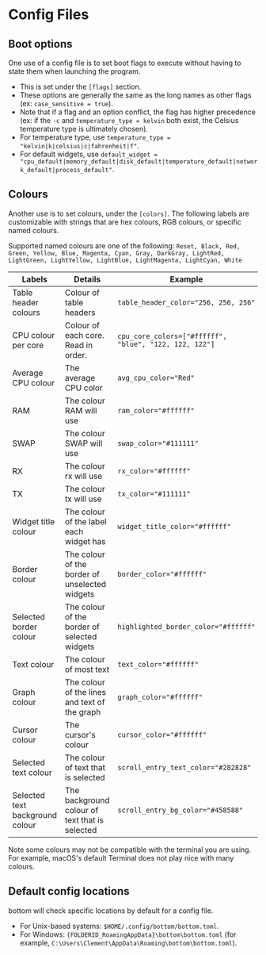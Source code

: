 # Config Files

## Boot options

One use of a config file is to set boot flags to execute without having to state them when launching the program.

- This is set under the `[flags]` section.
- These options are generally the same as the long names as other flags (ex: `case_sensitive = true`).
- Note that if a flag and an option conflict, the flag has higher precedence (ex: if the `-c` and `temperature_type = kelvin` both exist, the Celsius temperature type is ultimately chosen).
- For temperature type, use `temperature_type = "kelvin|k|celsius|c|fahrenheit|f"`.
- For default widgets, use `default_widget = "cpu_default|memory_default|disk_default|temperature_default|network_default|process_default"`.

## Colours

Another use is to set colours, under the `[colors]`. The following labels are customizable with strings that are hex colours, RGB colours, or specific named colours.

Supported named colours are one of the following: `Reset, Black, Red, Green, Yellow, Blue, Magenta, Cyan, Gray, DarkGray, LightRed, LightGreen, LightYellow, LightBlue, LightMagenta, LightCyan, White`

| Labels                          | Details                                        | Example                                                |
| ------------------------------- | ---------------------------------------------- | ------------------------------------------------------ |
| Table header colours            | Colour of table headers                        | `table_header_color="256, 256, 256"`                   |
| CPU colour per core             | Colour of each core. Read in order.            | `cpu_core_colors=["#ffffff", "blue", "122, 122, 122"]` |
| Average CPU colour              | The average CPU color                          | `avg_cpu_color="Red"`                                  |
| RAM                             | The colour RAM will use                        | `ram_color="#ffffff"`                                  |
| SWAP                            | The colour SWAP will use                       | `swap_color="#111111"`                                 |
| RX                              | The colour rx will use                         | `rx_color="#ffffff"`                                   |
| TX                              | The colour tx will use                         | `tx_color="#111111"`                                   |
| Widget title colour             | The colour of the label each widget has        | `widget_title_color="#ffffff"`                         |
| Border colour                   | The colour of the border of unselected widgets | `border_color="#ffffff"`                               |
| Selected border colour          | The colour of the border of selected widgets   | `highlighted_border_color="#ffffff"`                   |
| Text colour                     | The colour of most text                        | `text_color="#ffffff"`                                 |
| Graph colour                    | The colour of the lines and text of the graph  | `graph_color="#ffffff"`                                |
| Cursor colour                   | The cursor's colour                            | `cursor_color="#ffffff"`                               |
| Selected text colour            | The colour of text that is selected            | `scroll_entry_text_color="#282828"`                    |
| Selected text background colour | The background colour of text that is selected | `scroll_entry_bg_color="#458588"`                      |

Note some colours may not be compatible with the terminal you are using. For example, macOS's default Terminal does not play nice with many colours.

## Default config locations

bottom will check specific locations by default for a config file.

- For Unix-based systems: `$HOME/.config/bottom/bottom.toml`.
- For Windows: `{FOLDERID_RoamingAppData}\bottom\bottom.toml` (for example, `C:\Users\Clement\AppData\Roaming\bottom\bottom.toml`).
